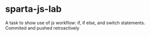 # sparta-js-lab
A task to show use of js workflow: if, if else, and switch statements. Commited and pushed retroactively
